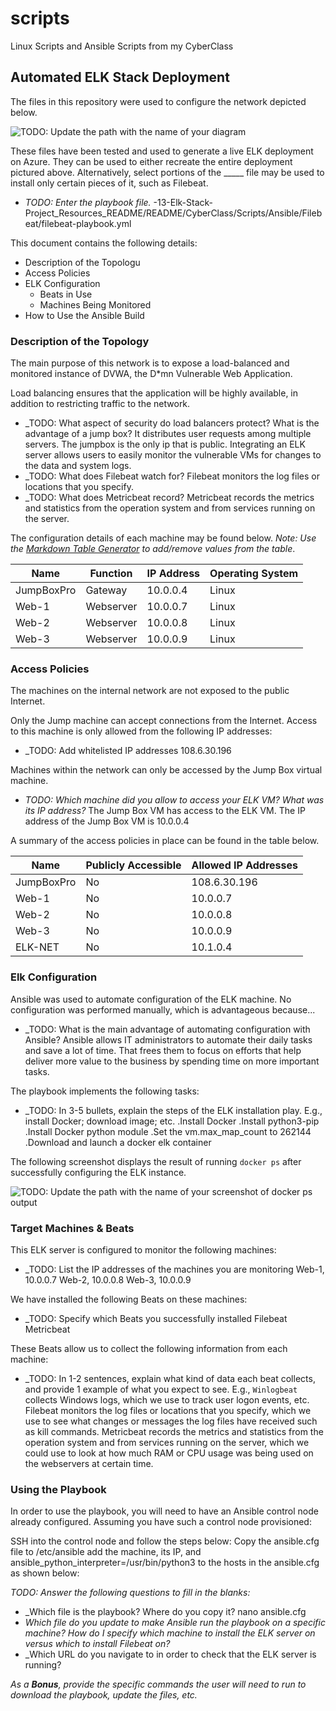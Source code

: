 # scripts
Linux Scripts and Ansible Scripts from my CyberClass
## Automated ELK Stack Deployment

The files in this repository were used to configure the network depicted below.

![TODO: Update the path with the name of your diagram](Images/diagram_filename.png)

These files have been tested and used to generate a live ELK deployment on Azure. They can be used to either recreate the entire deployment pictured above. Alternatively, select portions of the _____ file may be used to install only certain pieces of it, such as Filebeat.

  - _TODO: Enter the playbook file._
  -13-Elk-Stack-Project_Resources_README/README/CyberClass/Scripts/Ansible/Filebeat/filebeat-playbook.yml

This document contains the following details:
- Description of the Topologu
- Access Policies
- ELK Configuration
  - Beats in Use
  - Machines Being Monitored
- How to Use the Ansible Build


### Description of the Topology

The main purpose of this network is to expose a load-balanced and monitored instance of DVWA, the D*mn Vulnerable Web Application.

Load balancing ensures that the application will be highly available, in addition to restricting traffic to the network.
- _TODO: What aspect of security do load balancers protect? What is the advantage of a jump box?
It distributes user requests among multiple servers. The jumpbox is the only ip that is public.
Integrating an ELK server allows users to easily monitor the vulnerable VMs for changes to the data and system logs.
- _TODO: What does Filebeat watch for?
Filebeat monitors the log files or locations that you specify.
- _TODO: What does Metricbeat record?
Metricbeat records the metrics and statistics from the operation system and from services running on the server.

The configuration details of each machine may be found below.
_Note: Use the [Markdown Table Generator](http://www.tablesgenerator.com/markdown_tables) to add/remove values from the table_.

| Name     | Function | IP Address | Operating System |
|----------|----------|------------|------------------|
|JumpBoxPro | Gateway | 10.0.0.4   | Linux            |
| Web-1     |Webserver| 10.0.0.7   | Linux            |
| Web-2     |Webserver| 10.0.0.8   | Linux            |
| Web-3     |Webserver| 10.0.0.9   | Linux            |


### Access Policies

The machines on the internal network are not exposed to the public Internet. 

Only the Jump machine can accept connections from the Internet. Access to this machine is only allowed from the following IP addresses:
- _TODO: Add whitelisted IP addresses
108.6.30.196

Machines within the network can only be accessed by the Jump Box virtual machine.
- _TODO: Which machine did you allow to access your ELK VM? What was its IP address?_
The Jump Box VM has access to the ELK VM. The IP address of the Jump Box VM is 10.0.0.4

A summary of the access policies in place can be found in the table below.

| Name     | Publicly Accessible | Allowed IP Addresses |
|----------|---------------------|----------------------|
|JumpBoxPro|     No              |    108.6.30.196      |
|Web-1     |     No              |       10.0.0.7       |
|Web-2     |     No              |       10.0.0.8       |
|Web-3     |     No              |       10.0.0.9       |
|ELK-NET   |     No              |       10.1.0.4       |

### Elk Configuration

Ansible was used to automate configuration of the ELK machine. No configuration was performed manually, which is advantageous because...
- _TODO: What is the main advantage of automating configuration with Ansible?
Ansible allows IT administrators to automate their daily tasks and save a lot of time. That frees them to focus on efforts that help deliver more value to the business by spending time on more important tasks.

The playbook implements the following tasks:
- _TODO: In 3-5 bullets, explain the steps of the ELK installation play. E.g., install Docker; download image; etc.
.Install Docker
.Install python3-pip
.Install Docker python module
.Set the vm.max_map_count to 262144
.Download and launch a docker elk container

The following screenshot displays the result of running `docker ps` after successfully configuring the ELK instance.

![TODO: Update the path with the name of your screenshot of docker ps output](Images/docker_ps_output.png)

### Target Machines & Beats
This ELK server is configured to monitor the following machines:
- _TODO: List the IP addresses of the machines you are monitoring
Web-1, 10.0.0.7
Web-2, 10.0.0.8
Web-3, 10.0.0.9

We have installed the following Beats on these machines:
- _TODO: Specify which Beats you successfully installed
Filebeat
Metricbeat

These Beats allow us to collect the following information from each machine:
- _TODO: In 1-2 sentences, explain what kind of data each beat collects, and provide 1 example of what you expect to see. E.g., `Winlogbeat` collects Windows logs, which we use to track user logon events, etc.
Filebeat monitors the log files or locations that you specify, which we use to see what changes or messages the log files have received such as kill commands. Metricbeat records the metrics and statistics from the operation system and from services running on the server, which we could use to look at how much RAM or CPU usage was being used on the webservers at certain time.

### Using the Playbook
In order to use the playbook, you will need to have an Ansible control node already configured. Assuming you have such a control node provisioned: 

SSH into the control node and follow the steps below:
Copy the ansible.cfg file to /etc/ansible
add the machine, its IP, and ansible_python_interpreter=/usr/bin/python3 to the hosts in the ansible.cfg as shown below:

_TODO: Answer the following questions to fill in the blanks:_
- _Which file is the playbook? Where do you copy it?
nano ansible.cfg
- _Which file do you update to make Ansible run the playbook on a specific machine? How do I specify which machine to install the ELK server on versus which to install Filebeat on?_
- _Which URL do you navigate to in order to check that the ELK server is running?

_As a **Bonus**, provide the specific commands the user will need to run to download the playbook, update the files, etc._

